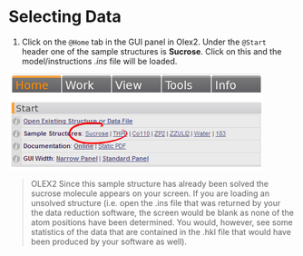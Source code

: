 # Selecting Data

1. Click on the `@Home` tab in the GUI panel in Olex2. Under the `@Start` header one of the sample structures is **Sucrose**. Click on this and the model/instructions *.ins* file will be loaded.

![50 80 Home Tab in GUI Panel](./images/start.png)

>OLEX2 Since this sample structure has already been solved the sucrose molecule appears on your screen. If you are loading an unsolved structure (i.e. open the .ins file that was returned by your the data reduction software, the screen would be blank as none of the atom positions have been determined. You would, however, see some statistics of the data that are contained in the .hkl file that would have been produced by your software as well).